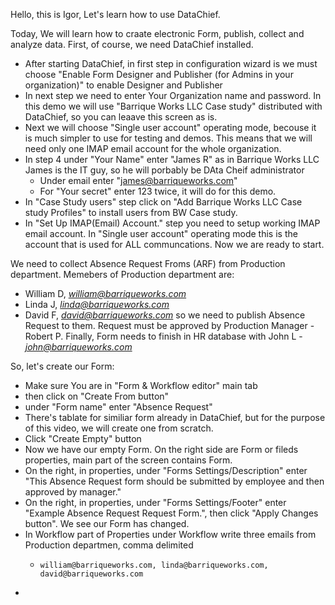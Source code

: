 Hello, this is Igor,
Let's learn how to use DataChief.

Today, We will learn how to craate electronic Form, publish, collect and analyze data.
First, of course, we need DataChief installed.

-   After starting DataChief, in first step in configuration wizard is we must choose "Enable Form Designer and Publisher (for Admins in your organization)" to enable Designer and Publisher
-   In next step we need to enter Your Organization name and password. In this demo we will use "Barrique Works LLC Case study" distributed with DataChief, so you can leaave this screen as is.
-   Next we will choose "Single user account" operating mode, becouse it is much simpler to use for testing and demos. This means that we will need only one IMAP email account for the whole organization.
-   In step 4 under "Your Name" enter "James R" as in Barrique Works LLC James is the IT guy, so he will porbably be DAta Cheif administrator
    -   Under email enter "james@barriqueworks.com"
    -   For "Your secret" enter 123 twice, it will do for this demo.
-   In "Case Study users" step click on "Add Barrique Works LLC Case study Profiles" to install users from BW Case study.
-   In "Set Up IMAP(Email) Account." step you need to setup working IMAP email account. In  "Single user account" operating mode this is the account that is used for ALL communcations.
Now we are ready to start.

We need to collect Absence Request Froms (ARF) from Production department. Memebers of Production department are:
-   William D, [*william@barriqueworks.com*](mailto:william@barriqueworks.com)
-   Linda J, [*linda@barriqueworks.com*](mailto:linda@barriqueworks.com)
-   David F, [*david@barriqueworks.com*](mailto:david@barriqueworks.com)
so we need to publish Absence Request to them.
Request must be approved by Production Manager - Robert P.
Finally, Form needs to finish in HR database with John L - [*john@barriqueworks.com*](mailto:john@barriqueworks.com)

So, let's create our Form:
-   Make sure You are in "Form & Workflow editor" main tab
-   then click on "Create From button"
-   under "Form name" enter "Absence Request"
-   There's tablate for similiar form already in DataChief, but for the purpose of this video, we will create one from scratch.
-   Click "Create Empty" button
-   Now we have our empty Form. On the right side are Form or fileds properties, main part of the screen contains Form.
-   On the right, in properties, under "Forms Settings/Description" enter "This Absence Request form should be submitted by employee and then approved by manager."
-   On the right, in properties, under "Forms Settings/Footer" enter "Example Absence Request Request Form.", then click "Apply Changes button". We see our Form has changed.
-   In Workflow part of Properties under Workflow write three emails from Production departmen, comma delimited
    -     william@barriqueworks.com, linda@barriqueworks.com, david@barriqueworks.com
-

